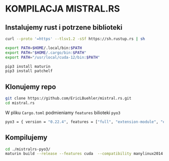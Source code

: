 # KOMPILACJA MISTRAL.RS

## Instalujemy rust i potrzene biblioteki
```bash
curl --proto '=https' --tlsv1.2 -sSf https://sh.rustup.rs | sh

export PATH=$HOME/.local/bin:$PATH
export PATH="$HOME/.cargo/bin:$PATH"
export PATH="/usr/local/cuda-12/bin:$PATH"

pip3 install maturin
pip3 install patchelf
```

## Klonujemy repo

```bash
git clone https://github.com/EricLBuehler/mistral.rs.git
cd mistral.rs
```

W pliku `Cargo.toml` podmieniamy `features` bilioteki `pyo3`
```bash
pyo3 = { version = "0.22.4", features = ["full", "extension-module", "either","experimental-async", "abi3", "abi3-py38", "anyhow"  ] }
```

## Kompilujemy
```bash
cd ./mistralrs-pyo3/
maturin build --release --features cuda  --compatibility manylinux2014 --skip-auditwheel
```